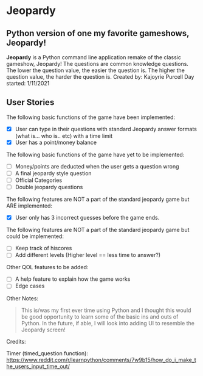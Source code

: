 # Jeopardy
Python version of one my favorite gameshows, Jeopardy!
-----------------------------------------------------
**Jeopardy** is a Python command line application remake of the classic gameshow, Jeopardy!
The questions are common knowledge questions. The lower the question value, the easier the question is. The higher the question value, the harder the question is.
Created by: Kajoyrie Purcell
Day started: 1/11/2021

## User Stories

The following basic functions of the game have been implemented:
* [x] User can type in their questions with standard Jeopardy answer formats (what is... who is.. etc) with a time limit
* [x] User has a point/money balance

The following basic functions of the game have yet to be implemented:
* [ ] Money/points are deducted when the user gets a question wrong
* [ ] A final jeopardy style question
* [ ] Official Categories
* [ ] Double jeopardy questions

The following features are NOT a part of the standard jeopardy game but ARE implemented:
* [x] User only has 3 incorrect guesses before the game ends.

The following features are NOT a part of the standard jeopardy game but could be implemented:
* [ ] Keep track of hiscores
* [ ] Add different levels (Higher level == less time to answer?)

Other QOL features to be added:
* [ ] A help feature to explain how the game works
* [ ] Edge cases

Other Notes:
> This is/was my first ever time using Python and I thought this would be good opportunity to learn some of the basic ins and outs of Python.
> In the future, if able, I will look into adding UI to resemble the Jeopardy screen!


Credits:

Timer (timed_question function):
https://www.reddit.com/r/learnpython/comments/7w9b15/how_do_i_make_the_users_input_time_out/
